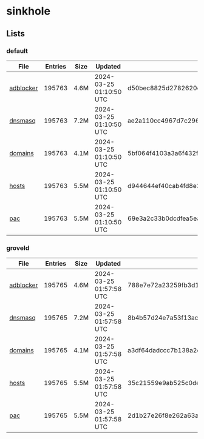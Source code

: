 # sinkhole

## Lists

### default

|File|Entries|Size|Updated|Hash|
|-|-|-|-|-|
|[adblocker](https://raw.githubusercontent.com/groveld/sinkhole/lists/default/adblocker.txt)|195763|4.6M|2024-03-25 01:10:50 UTC|d50bec8825d2782620e55f3d56b576e5fe8853a56c4477f7147ede53982205eb|
|[dnsmasq](https://raw.githubusercontent.com/groveld/sinkhole/lists/default/dnsmasq.txt)|195763|7.2M|2024-03-25 01:10:50 UTC|ae2a110cc4967d7c296d54821d14e151f5108ca6586808331dfc283debff6722|
|[domains](https://raw.githubusercontent.com/groveld/sinkhole/lists/default/domains.txt)|195763|4.1M|2024-03-25 01:10:50 UTC|5bf064f4103a3a6f432fbf64411cfb1cdf9b025494dbfaee5d91d2e76ac071ef|
|[hosts](https://raw.githubusercontent.com/groveld/sinkhole/lists/default/hosts.txt)|195763|5.5M|2024-03-25 01:10:50 UTC|d944644ef40cab4fd8e3335571039d8fd99e81f5692b21ea03851cac81977066|
|[pac](https://raw.githubusercontent.com/groveld/sinkhole/lists/default/pac.txt)|195763|5.5M|2024-03-25 01:10:50 UTC|69e3a2c33b0dcdfea5ea6e118e011a00e7d7d39c84cf3ac0e24e8759e0b1ddb4|

### groveld

|File|Entries|Size|Updated|Hash|
|-|-|-|-|-|
|[adblocker](https://raw.githubusercontent.com/groveld/sinkhole/lists/groveld/adblocker.txt)|195765|4.6M|2024-03-25 01:57:58 UTC|788e7e72a23259fb3d1888bb013c12f5523b9cc139b9f78b1da60c27c7700665|
|[dnsmasq](https://raw.githubusercontent.com/groveld/sinkhole/lists/groveld/dnsmasq.txt)|195765|7.2M|2024-03-25 01:57:58 UTC|8b4b57d24e7a53f13acc2021f7bd56bbfa3dc2e0e0dbca0cd0d92c4cd119de07|
|[domains](https://raw.githubusercontent.com/groveld/sinkhole/lists/groveld/domains.txt)|195765|4.1M|2024-03-25 01:57:58 UTC|a3df64dadccc7b138a2cb4bb060c46e8fee3a5fa8bc3cbae79c7d9378f9f0301|
|[hosts](https://raw.githubusercontent.com/groveld/sinkhole/lists/groveld/hosts.txt)|195765|5.5M|2024-03-25 01:57:58 UTC|35c21559e9ab525c0de0e727f953d8ef82772baa50820adad406079c32f04b0f|
|[pac](https://raw.githubusercontent.com/groveld/sinkhole/lists/groveld/pac.txt)|195765|5.5M|2024-03-25 01:57:58 UTC|2d1b27e26f8e262a63a8c3aaa635f5ef45484ad1d137bf8c583e10af4304cb05|
